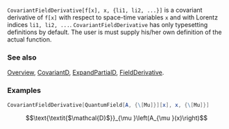 `CovariantFieldDerivative[f[x], x, {li1, li2, ...}]` is a covariant derivative of `f[x]` with respect to space-time variables `x` and with Lorentz indices `li1, li2, ...`. `CovariantFieldDerivative` has only typesetting definitions by default. The user is must supply his/her own definition of the actual function.

### See also

[Overview](Extra/FeynCalc.md), [CovariantD](CovariantD.md), [ExpandPartialD](ExpandPartialD.md), [FieldDerivative](FieldDerivative.md).

### Examples

```mathematica
CovariantFieldDerivative[QuantumField[A, {\[Mu]}][x], x, {\[Mu]}]
```

$$\text{\textit{$\mathcal{D}$}}_{\mu }\left(A_{\mu }(x)\right)$$
